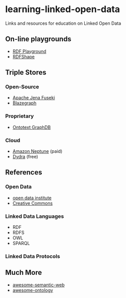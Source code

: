 # learning-linked-open-data
Links and resources for education on Linked Open Data

## On-line playgrounds
- [RDF Playground](https://rdfplayground.dcc.uchile.cl/)
- [RDFShape](https://rdfshape.weso.es/)

## Triple Stores

### Open-Source
- [Apache Jena Fuseki](https://jena.apache.org/documentation/fuseki2/)
- [Blazegraph](https://blazegraph.com/)

### Proprietary
- [Ontotext GraphDB](https://www.ontotext.com/products/graphdb/)

### Cloud
- [Amazon Neptune](https://aws.amazon.com/neptune/) (paid)
- [Dydra](https://dydra.com/) (free)

## References

### Open Data
- [open data institute](https://theodi.org/)
- [Creative Commons](https://creativecommons.org/)

### Linked Data Languages
- RDF
- RDFS
- OWL
- SPARQL

### Linked Data Protocols

## Much More
- [awesome-semantic-web](https://github.com/semantalytics/awesome-semantic-web)
- [awesome-ontology](https://github.com/ozekik/awesome-ontology)
